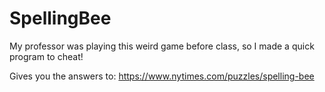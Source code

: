 # SpellingBee

My professor was playing this weird game before class, so I made a quick program to cheat!

Gives you the answers to: https://www.nytimes.com/puzzles/spelling-bee
